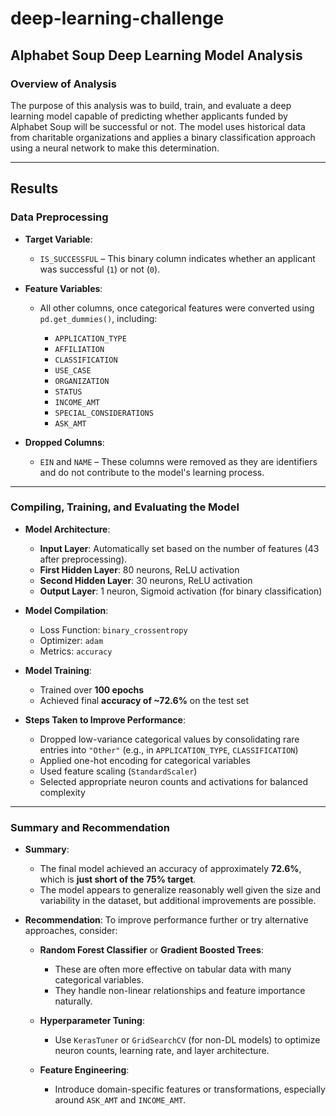 # deep-learning-challenge

## Alphabet Soup Deep Learning Model Analysis

### Overview of Analysis

The purpose of this analysis was to build, train, and evaluate a deep learning model capable of predicting whether applicants funded by Alphabet Soup will be successful or not. The model uses historical data from charitable organizations and applies a binary classification approach using a neural network to make this determination.

---

## Results

### Data Preprocessing

* **Target Variable**:

  * `IS_SUCCESSFUL` – This binary column indicates whether an applicant was successful (`1`) or not (`0`).

* **Feature Variables**:

  * All other columns, once categorical features were converted using `pd.get_dummies()`, including:

    * `APPLICATION_TYPE`
    * `AFFILIATION`
    * `CLASSIFICATION`
    * `USE_CASE`
    * `ORGANIZATION`
    * `STATUS`
    * `INCOME_AMT`
    * `SPECIAL_CONSIDERATIONS`
    * `ASK_AMT`

* **Dropped Columns**:

  * `EIN` and `NAME` – These columns were removed as they are identifiers and do not contribute to the model's learning process.

---

### Compiling, Training, and Evaluating the Model

* **Model Architecture**:

  * **Input Layer**: Automatically set based on the number of features (43 after preprocessing).
  * **First Hidden Layer**: 80 neurons, ReLU activation
  * **Second Hidden Layer**: 30 neurons, ReLU activation
  * **Output Layer**: 1 neuron, Sigmoid activation (for binary classification)

* **Model Compilation**:

  * Loss Function: `binary_crossentropy`
  * Optimizer: `adam`
  * Metrics: `accuracy`

* **Model Training**:

  * Trained over **100 epochs**
  * Achieved final **accuracy of \~72.6%** on the test set

* **Steps Taken to Improve Performance**:

  * Dropped low-variance categorical values by consolidating rare entries into `"Other"` (e.g., in `APPLICATION_TYPE`, `CLASSIFICATION`)
  * Applied one-hot encoding for categorical variables
  * Used feature scaling (`StandardScaler`)
  * Selected appropriate neuron counts and activations for balanced complexity

---

### Summary and Recommendation

* **Summary**:

  * The final model achieved an accuracy of approximately **72.6%**, which is **just short of the 75% target**.
  * The model appears to generalize reasonably well given the size and variability in the dataset, but additional improvements are possible.

* **Recommendation**:
  To improve performance further or try alternative approaches, consider:

  * **Random Forest Classifier** or **Gradient Boosted Trees**:

    * These are often more effective on tabular data with many categorical variables.
    * They handle non-linear relationships and feature importance naturally.
  * **Hyperparameter Tuning**:

    * Use `KerasTuner` or `GridSearchCV` (for non-DL models) to optimize neuron counts, learning rate, and layer architecture.
  * **Feature Engineering**:

    * Introduce domain-specific features or transformations, especially around `ASK_AMT` and `INCOME_AMT`.

